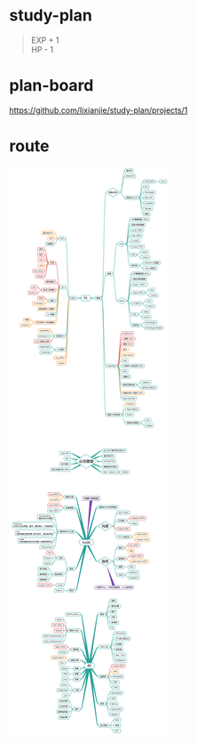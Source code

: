 # study-plan
> EXP + 1  
> HP - 1

# plan-board
<https://github.com/Iixianjie/study-plan/projects/1>

# route

![knowledge_map](./DEVELOPER.png)
